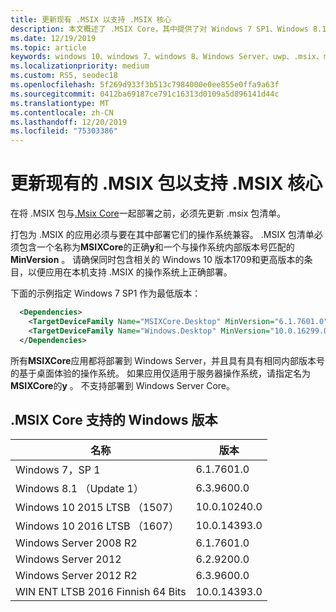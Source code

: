 ```yaml
---
title: 更新现有 .MSIX 以支持 .MSIX 核心
description: 本文概述了 .MSIX Core，其中提供了对 Windows 7 SP1、Windows 8.1、当前支持的 Windows Server （带有桌面体验）和 Windows 10 版本1709（秋季周年更新）的 .MSIX 支持。
ms.date: 12/19/2019
ms.topic: article
keywords: windows 10、windows 7、windows 8、Windows Server、uwp、.msix、msixcore、1709、1703、1607、1511、1507
ms.localizationpriority: medium
ms.custom: RS5, seodec18
ms.openlocfilehash: 5f269d933f3b513c7984000e0ee855e0ffa9a63f
ms.sourcegitcommit: 0412ba69187ce791c16313d0109a5d896141d44c
ms.translationtype: MT
ms.contentlocale: zh-CN
ms.lasthandoff: 12/20/2019
ms.locfileid: "75303386"
---
```

# <a name="update-your-existing-msix-package-to-support-msix-core"></a>更新现有的 .MSIX 包以支持 .MSIX 核心

在将 .MSIX 包与[.Msix Core](msixcore.md)一起部署之前，必须先更新 .msix 包清单。

打包为 .MSIX 的应用必须与要在其中部署它们的操作系统兼容。 .MSIX 包清单必须包含一个名称为**MSIXCore**的正确**y**和一个与操作系统内部版本号匹配的**MinVersion** 。 请确保同时包含相关的 Windows 10 版本1709和更高版本的条目，以便应用在本机支持 .MSIX 的操作系统上正确部署。

下面的示例指定 Windows 7 SP1 作为最低版本：

```xml
  <Dependencies>
    <TargetDeviceFamily Name="MSIXCore.Desktop" MinVersion="6.1.7601.0" MaxVersionTested="10.0.10240.0" />
    <TargetDeviceFamily Name="Windows.Desktop" MinVersion="10.0.16299.0" MaxVersionTested="10.0.18362.0" />
  </Dependencies>
```

所有**MSIXCore**应用都将部署到 Windows Server，并且具有具有相同内部版本号的基于桌面体验的操作系统。 如果应用仅适用于服务器操作系统，请指定名为**MSIXCore**的**y** 。 不支持部署到 Windows Server Core。

## <a name="windows-versions-supported-by-msix-core"></a>.MSIX Core 支持的 Windows 版本

| 名称 | 版本 |
|------|---------|
| Windows 7，SP 1| 6.1.7601.0|
| Windows 8.1 （Update 1） |6.3.9600.0|
| Windows 10 2015 LTSB （1507）|10.0.10240.0|
| Windows 10 2016 LTSB （1607）|10.0.14393.0|
| Windows Server 2008 R2| 6.1.7601.0|
| Windows Server 2012| 6.2.9200.0|
| Windows Server 2012 R2| 6.3.9600.0|
| WIN ENT LTSB 2016 Finnish 64 Bits | 10.0.14393.0|
